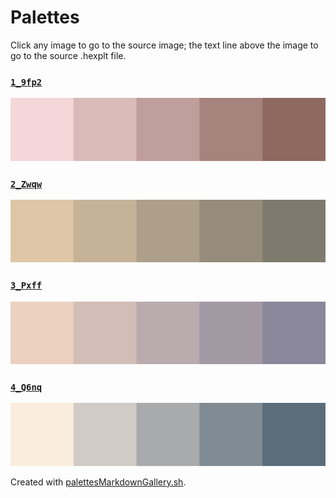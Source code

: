 # Palettes

Click any image to go to the source image; the text line above the image to go to the source .hexplt file.

### [`1_9fp2`](1_9fp2.hexplt)

[ ![1_9fp2.png](1_9fp2.png) ](1_9fp2.png)

### [`2_Zwqw`](2_Zwqw.hexplt)

[ ![2_Zwqw.png](2_Zwqw.png) ](2_Zwqw.png)

### [`3_Pxff`](3_Pxff.hexplt)

[ ![3_Pxff.png](3_Pxff.png) ](3_Pxff.png)

### [`4_Q6nq`](4_Q6nq.hexplt)

[ ![4_Q6nq.png](4_Q6nq.png) ](4_Q6nq.png)

Created with [palettesMarkdownGallery.sh](https://github.com/earthbound19/_ebDev/blob/master/scripts/imgAndVideo/palettesMarkdownGallery.sh).